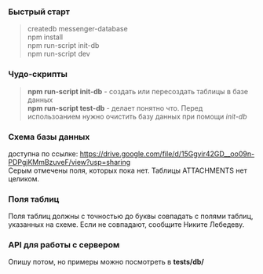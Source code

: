 ### Быстрый старт
> createdb messenger-database  
npm install  
npm run-script init-db  
npm run-script dev

### Чудо-скрипты
> **npm run-script init-db** - создать или пересоздать таблицы в базе данных  
**npm run-script test-db** - делает понятно что. Перед использоанием нужно очистить базу данных при помощи *init-db*  

### Схема базы данных
доступна по ссылке: https://drive.google.com/file/d/15Ggvir42GD__oo09n-PDPgjKMmBzuveF/view?usp=sharing  
Серым отмечены поля, которых пока нет. Таблицы ATTACHMENTS нет целиком.

### Поля таблиц
Поля таблиц должны с точностью до буквы совпадать с полями таблиц, указанных на схеме. Если не совпадают, сообщите Никите Лебедеву.

### API для работы с сервером

Опишу потом, но примеры можно посмотреть в **tests/db/**
